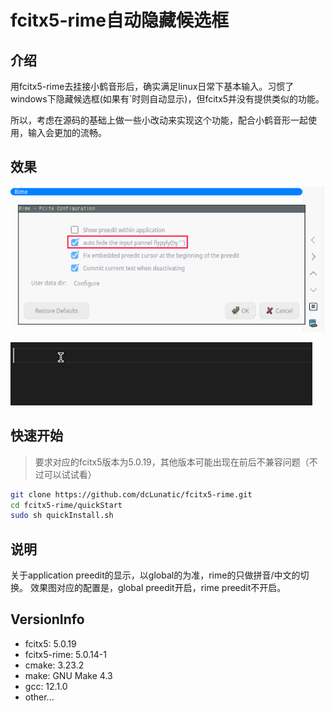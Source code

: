 # fcitx5-rime自动隐藏候选框
## 介绍

用fcitx5-rime去挂接小鹤音形后，确实满足linux日常下基本输入。习惯了windows下隐藏候选框(如果有`时则自动显示)，但fcitx5并没有提供类似的功能。

所以，考虑在源码的基础上做一些小改动来实现这个功能，配合小鹤音形一起使用，输入会更加的流畅。

## 效果

![](assets/2.png)

![](assets/1.gif)

## 快速开始
> 要求对应的fcitx5版本为5.0.19，其他版本可能出现在前后不兼容问题（不过可以试试看）
```sh
git clone https://github.com/dcLunatic/fcitx5-rime.git
cd fcitx5-rime/quickStart
sudo sh quickInstall.sh
```

## 说明
关于application preedit的显示，以global的为准，rime的只做拼音/中文的切换。
效果图对应的配置是，global preedit开启，rime preedit不开启。

## VersionInfo
- fcitx5: 5.0.19
- fcitx5-rime: 5.0.14-1
- cmake: 3.23.2
- make: GNU Make 4.3
- gcc: 12.1.0
- other...